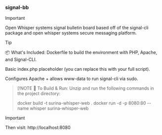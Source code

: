 ### signal-bb
> [!IMPORTANT]
> Open Whisper systems signal bulletin board based off of the signal-cli package and open whisper systems secure messaging platform.

> [!TIP]
> 📦 What's Included:
> Dockerfile to build the environment with PHP, Apache, and Signal-CLI.
>
> Basic index.php placeholder (you can replace this with your full script).
>
> Configures Apache + allows www-data to run signal-cli via sudo.

> [!NOTE
> 🧰 To Build & Run:
> Unzip and run the following commands in the project directory:
>
> docker build -t surina-whisper-web .
> docker run -d -p 8080:80 --name whisper surina-whisper-web

> [!IMPORTANT]
> 
> Then visit: http://localhost:8080
